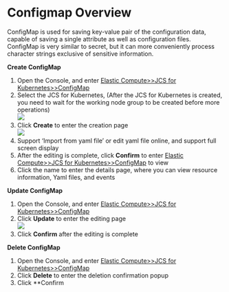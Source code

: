 # Configmap Overview
ConfigMap is used for saving key-value pair of the configuration data, capable of saving a single attribute as well as configuration files. ConfigMap is very similar to secret, but it can more conveniently process character strings exclusive of sensitive information.

**Create ConfigMap**    
1. Open the Console, and enter [Elastic Compute>>JCS for Kubernetes>>ConfigMap](https://cns-console.jdcloud.com/host/kubernetesconfigmap/list)  
2. Select the JCS for Kubernetes, (After the JCS for Kubernetes is created, you need to wait for the working node group to be created before more operations)  
![](https://github.com/jdcloudcom/cn/blob/edit/image/Elastic-Compute/JCS-for-Kubernetes/Deployment选择集群.png)  
3. Click **Create** to enter the creation page  
![](https://github.com/jdcloudcom/cn/blob/edit/image/Elastic-Compute/JCS-for-Kubernetes/创建Deployment.png)    
4. Support ‘Import from yaml file’ or edit yaml file online, and support full screen display  
5. After the editing is complete, click **Confirm** to enter [Elastic Compute>>JCS for Kubernetes>>ConfigMap](https://cns-console.jdcloud.com/host/kubernetesconfigmap/list) to view    
6. Click the name to enter the details page, where you can view resource information, Yaml files, and events  

**Update ConfigMap**    
1. Open the Console, and enter [Elastic Compute>>JCS for Kubernetes>>ConfigMap](https://cns-console.jdcloud.com/host/kubernetesconfigmap/list)  
2. Click **Update** to enter the editing page  
![](https://github.com/jdcloudcom/cn/blob/edit/image/Elastic-Compute/JCS-for-Kubernetes/更新ConfigMap.png)  
3. Click **Confirm** after the editing is complete   

**Delete ConfigMap**    
1. Open the Console, and enter [Elastic Compute>>JCS for Kubernetes>>ConfigMap](https://cns-console.jdcloud.com/host/kubernetesconfigmap/list)      
2. Click **Delete** to enter the deletion confirmation popup  
3. Click **Confirm  

